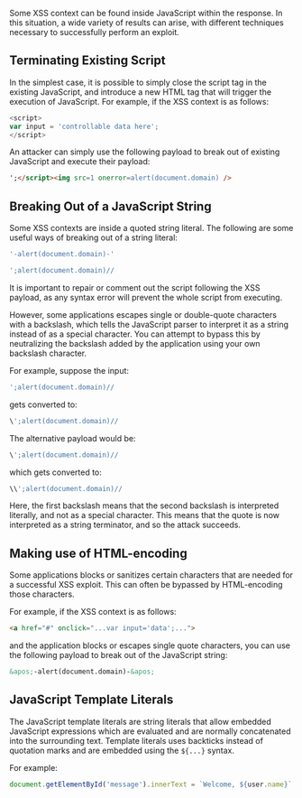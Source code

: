 Some XSS context can be found inside JavaScript within the response. In this situation, a wide variety of results can arise, with different techniques necessary to successfully perform an exploit.
## Terminating Existing Script
In the simplest case, it is possible to simply close the script tag in the existing JavaScript, and introduce a new HTML tag that will trigger the execution of JavaScript. For example, if the XSS context is as follows:
```js
<script>
var input = 'controllable data here';
</script>
```
An attacker can simply use the following payload to break out of existing JavaScript and execute their payload:
```html
';</script><img src=1 onerror=alert(document.domain) />
```
## Breaking Out of a JavaScript String
Some XSS contexts are inside a quoted string literal. The following are some useful ways of breaking out of a string literal:
```js
'-alert(document.domain)-'
```
```js
';alert(document.domain)//
```
It is important to repair or comment out the script following the XSS payload, as any syntax error will prevent the whole script from executing.

However, some applications escapes single or double-quote characters with a backslash, which tells the JavaScript parser to interpret it as a string instead of as a special character. You can attempt to bypass this by neutralizing the backslash added by the application using your own backslash character.

For example, suppose the input:
```js
';alert(document.domain)//
```
gets converted to:
```js
\';alert(document.domain)//
```
The alternative payload would be:
```js
\';alert(document.domain)//
```
which gets converted to:
```js
\\';alert(document.domain)//
```
Here, the first backslash means that the second backslash is interpreted literally, and not as a special character. This means that the quote is now interpreted as a string terminator, and so the attack succeeds.
## Making use of HTML-encoding
Some applications blocks or sanitizes certain characters that are needed for a successful XSS exploit. This can often be bypassed by HTML-encoding those characters.

For example, if the XSS context is as follows:
```html
<a href="#" onclick="...var input='data';...">
```
and the application blocks or escapes single quote characters, you can use the following payload to break out of the JavaScript string:
```html
&apos;-alert(document.domain)-&apos;
```
## JavaScript Template Literals
The JavaScript template literals are string literals that allow embedded JavaScript expressions which are evaluated and are normally concatenated into the surrounding text. Template literals uses backticks instead of quotation marks and are embedded using the `${...}` syntax.

For example:
```js
document.getElementById('message').innerText = `Welcome, ${user.name}`
```